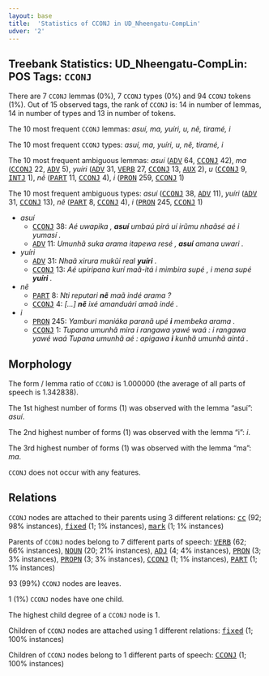 ```yaml
---
layout: base
title:  'Statistics of CCONJ in UD_Nheengatu-CompLin'
udver: '2'
---
```


## Treebank Statistics: UD_Nheengatu-CompLin: POS Tags: `CCONJ`

There are 7 `CCONJ` lemmas (0%), 7 `CCONJ` types (0%) and 94 `CCONJ` tokens (1%).
Out of 15 observed tags, the rank of `CCONJ` is: 14 in number of lemmas, 14 in number of types and 13 in number of tokens.

The 10 most frequent `CCONJ` lemmas: <em>asuí, ma, yuíri, u, nẽ, tiramé, i</em>

The 10 most frequent `CCONJ` types:  <em>asuí, ma, yuíri, u, nẽ, tiramé, i</em>

The 10 most frequent ambiguous lemmas: <em>asuí</em> (<tt><a href="yrl_complin-pos-ADV.html">ADV</a></tt> 64, <tt><a href="yrl_complin-pos-CCONJ.html">CCONJ</a></tt> 42), <em>ma</em> (<tt><a href="yrl_complin-pos-CCONJ.html">CCONJ</a></tt> 22, <tt><a href="yrl_complin-pos-ADV.html">ADV</a></tt> 5), <em>yuíri</em> (<tt><a href="yrl_complin-pos-ADV.html">ADV</a></tt> 31, <tt><a href="yrl_complin-pos-VERB.html">VERB</a></tt> 27, <tt><a href="yrl_complin-pos-CCONJ.html">CCONJ</a></tt> 13, <tt><a href="yrl_complin-pos-AUX.html">AUX</a></tt> 2), <em>u</em> (<tt><a href="yrl_complin-pos-CCONJ.html">CCONJ</a></tt> 9, <tt><a href="yrl_complin-pos-INTJ.html">INTJ</a></tt> 1), <em>nẽ</em> (<tt><a href="yrl_complin-pos-PART.html">PART</a></tt> 11, <tt><a href="yrl_complin-pos-CCONJ.html">CCONJ</a></tt> 4), <em>i</em> (<tt><a href="yrl_complin-pos-PRON.html">PRON</a></tt> 259, <tt><a href="yrl_complin-pos-CCONJ.html">CCONJ</a></tt> 1)

The 10 most frequent ambiguous types:  <em>asuí</em> (<tt><a href="yrl_complin-pos-CCONJ.html">CCONJ</a></tt> 38, <tt><a href="yrl_complin-pos-ADV.html">ADV</a></tt> 11), <em>yuíri</em> (<tt><a href="yrl_complin-pos-ADV.html">ADV</a></tt> 31, <tt><a href="yrl_complin-pos-CCONJ.html">CCONJ</a></tt> 13), <em>nẽ</em> (<tt><a href="yrl_complin-pos-PART.html">PART</a></tt> 8, <tt><a href="yrl_complin-pos-CCONJ.html">CCONJ</a></tt> 4), <em>i</em> (<tt><a href="yrl_complin-pos-PRON.html">PRON</a></tt> 245, <tt><a href="yrl_complin-pos-CCONJ.html">CCONJ</a></tt> 1)


* <em>asuí</em>
  * <tt><a href="yrl_complin-pos-CCONJ.html">CCONJ</a></tt> 38: <em>Aé uwapika , <b>asuí</b> umbaú pirá uí irũmu nhaãsé aé i yumasí .</em>
  * <tt><a href="yrl_complin-pos-ADV.html">ADV</a></tt> 11: <em>Umunhã suka arama itapewa resé , <b>asuí</b> amana uwari .</em>
* <em>yuíri</em>
  * <tt><a href="yrl_complin-pos-ADV.html">ADV</a></tt> 31: <em>Nhaã xirura mukũi real <b>yuíri</b> .</em>
  * <tt><a href="yrl_complin-pos-CCONJ.html">CCONJ</a></tt> 13: <em>Aé upiripana kurí maã-itá i mimbira supé , i mena supé <b>yuíri</b> .</em>
* <em>nẽ</em>
  * <tt><a href="yrl_complin-pos-PART.html">PART</a></tt> 8: <em>Nti reputari <b>nẽ</b> maã indé arama ?</em>
  * <tt><a href="yrl_complin-pos-CCONJ.html">CCONJ</a></tt> 4: <em>[...] <b>nẽ</b> ixé amanduári amaã indé .</em>
* <em>i</em>
  * <tt><a href="yrl_complin-pos-PRON.html">PRON</a></tt> 245: <em>Yamburi maniáka paranã upé <b>i</b> membeka arama .</em>
  * <tt><a href="yrl_complin-pos-CCONJ.html">CCONJ</a></tt> 1: <em>Tupana umunhã mira i rangawa yawé waá : i rangawa yawé waá Tupana umunhã aé : apigawa <b>i</b> kunhã umunhã aintá .</em>

## Morphology

The form / lemma ratio of `CCONJ` is 1.000000 (the average of all parts of speech is 1.342838).

The 1st highest number of forms (1) was observed with the lemma “asuí”: <em>asuí</em>.

The 2nd highest number of forms (1) was observed with the lemma “i”: <em>i</em>.

The 3rd highest number of forms (1) was observed with the lemma “ma”: <em>ma</em>.

`CCONJ` does not occur with any features.


## Relations

`CCONJ` nodes are attached to their parents using 3 different relations: <tt><a href="yrl_complin-dep-cc.html">cc</a></tt> (92; 98% instances), <tt><a href="yrl_complin-dep-fixed.html">fixed</a></tt> (1; 1% instances), <tt><a href="yrl_complin-dep-mark.html">mark</a></tt> (1; 1% instances)

Parents of `CCONJ` nodes belong to 7 different parts of speech: <tt><a href="yrl_complin-pos-VERB.html">VERB</a></tt> (62; 66% instances), <tt><a href="yrl_complin-pos-NOUN.html">NOUN</a></tt> (20; 21% instances), <tt><a href="yrl_complin-pos-ADJ.html">ADJ</a></tt> (4; 4% instances), <tt><a href="yrl_complin-pos-PRON.html">PRON</a></tt> (3; 3% instances), <tt><a href="yrl_complin-pos-PROPN.html">PROPN</a></tt> (3; 3% instances), <tt><a href="yrl_complin-pos-CCONJ.html">CCONJ</a></tt> (1; 1% instances), <tt><a href="yrl_complin-pos-PART.html">PART</a></tt> (1; 1% instances)

93 (99%) `CCONJ` nodes are leaves.

1 (1%) `CCONJ` nodes have one child.

The highest child degree of a `CCONJ` node is 1.

Children of `CCONJ` nodes are attached using 1 different relations: <tt><a href="yrl_complin-dep-fixed.html">fixed</a></tt> (1; 100% instances)

Children of `CCONJ` nodes belong to 1 different parts of speech: <tt><a href="yrl_complin-pos-CCONJ.html">CCONJ</a></tt> (1; 100% instances)

